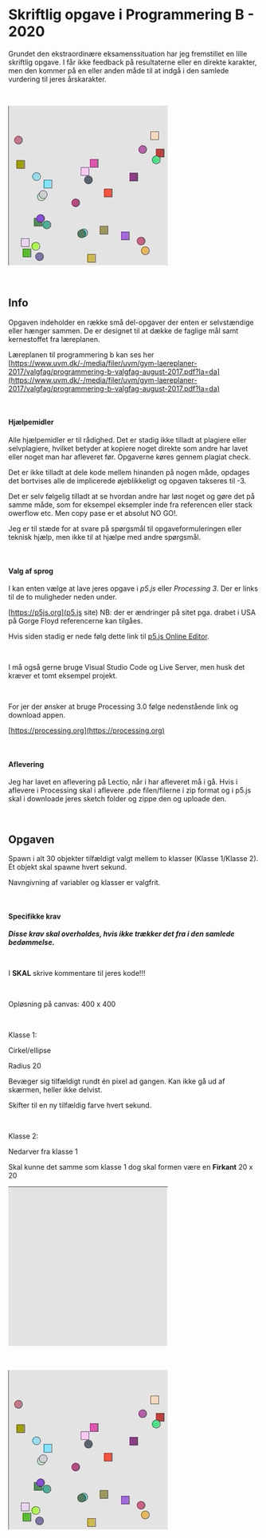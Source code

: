 # Skriftlig opgave i Programmering B - 2020

Grundet den ekstraordinære eksamenssituation har jeg fremstillet en lille skriftlig opgave. I får ikke feedback på resultaterne eller en direkte karakter, men den kommer på en eller anden måde til at indgå i den samlede vurdering til jeres årskarakter.

​     

![Example](./full_example.gif)

​     


## Info

Opgaven indeholder en række små del-opgaver der enten er selvstændige eller hænger sammen. De er designet til at dække de faglige mål samt kernestoffet fra læreplanen.

Læreplanen til programmering b kan ses her [https://www.uvm.dk/-/media/filer/uvm/gym-laereplaner-2017/valgfag/programmering-b-valgfag-august-2017.pdf?la=da](https://www.uvm.dk/-/media/filer/uvm/gym-laereplaner-2017/valgfag/programmering-b-valgfag-august-2017.pdf?la=da)

​     

#### Hjælpemidler

Alle hjælpemidler er til rådighed. Det er stadig ikke tilladt at plagiere eller selvplagiere, hvilket betyder at kopiere noget direkte som andre har lavet eller noget man har afleveret før. Opgaverne køres gennem plagiat check. 

Det er ikke tilladt at dele kode mellem hinanden på nogen måde, opdages det bortvises alle de implicerede øjeblikkeligt og opgaven takseres til -3. 

Det er selv følgelig tilladt at se hvordan andre har løst noget og gøre det på samme måde, som for eksempel eksempler inde fra referencen eller stack owerflow etc. Men copy pase er et absolut NO GO!.

Jeg er til stæde for at svare på spørgsmål til opgaveformuleringen eller teknisk hjælp, men ikke til at hjælpe med andre spørgsmål.

​     

#### Valg af sprog

I kan enten vælge at lave jeres opgave i *p5.js* eller *Processing 3*. Der er links til de to muligheder neden under.

[https://p5js.org](p5.js site) NB: der er ændringer på sitet pga. drabet i USA på Gorge Floyd referencerne kan tilgåes. 

Hvis siden stadig er nede følg dette link til [p5.js Online Editor](https://editor.p5js.org).

​     

I må også gerne bruge Visual Studio Code og Live Server, men husk det kræver et tomt eksempel projekt.

​     

For jer der ønsker at bruge Processing 3.0 følge nedenstående link og download appen.

[https://processing.org](https://processing.org)

​     

#### Aflevering

Jeg har lavet en aflevering på Lectio, når i har afleveret må i gå. Hvis i aflevere i Processing skal i aflevere .pde filen/filerne i zip format og i p5.js skal i downloade jeres sketch folder og zippe den og uploade den.

​     

## Opgaven

Spawn i alt 30 objekter tilfældigt valgt mellem to klasser (Klasse 1/Klasse 2). Ét objekt skal spawne hvert sekund.

Navngivning af variabler og klasser er valgfrit.

​     


#### Specifikke krav

***Disse krav skal overholdes, hvis ikke trækker det fra i den samlede bedømmelse.***

​     

I **SKAL** skrive kommentare til jeres kode!!!

​     

Opløsning på canvas: 400 x 400

​     

Klasse 1:

Cirkel/ellipse

Radius 20

Bevæger sig tilfældigt rundt én pixel ad gangen. Kan ikke gå ud af skærmen, heller ikke delvist.

Skifter til en ny tilfældig farve hvert sekund. 

​     

Klasse 2:

Nedarver fra klasse 1

Skal kunne det samme som klasse 1 dog skal formen være en **Firkant** 20 x 20



![Spawn](./spawn.gif)



​     

![Example](./full_example.gif)